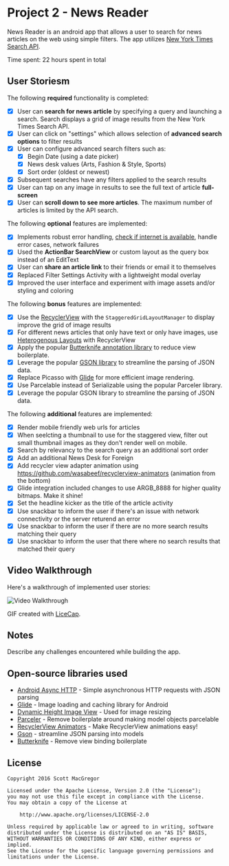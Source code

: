 # Project 2 - News Reader

News Reader is an android app that allows a user to search for news articles on the web using simple filters. The app utilizes [New York Times Search API](http://developer.nytimes.com/docs/read/article_search_api_v2).

Time spent: 22 hours spent in total

## User Storiesm

The following **required** functionality is completed:

* [X] User can **search for news article** by specifying a query and launching a search. Search displays a grid of image results from the New York Times Search API.
* [X] User can click on "settings" which allows selection of **advanced search options** to filter results
* [X] User can configure advanced search filters such as:
  * [X] Begin Date (using a date picker)
  * [X] News desk values (Arts, Fashion & Style, Sports)
  * [X] Sort order (oldest or newest)
* [X] Subsequent searches have any filters applied to the search results
* [X] User can tap on any image in results to see the full text of article **full-screen**
* [X] User can **scroll down to see more articles**. The maximum number of articles is limited by the API search.

The following **optional** features are implemented:

* [X] Implements robust error handling, [check if internet is available](http://guides.codepath.com/android/Sending-and-Managing-Network-Requests#checking-for-network-connectivity), handle error cases, network failures
* [X] Used the **ActionBar SearchView** or custom layout as the query box instead of an EditText
* [X] User can **share an article link** to their friends or email it to themselves
* [X] Replaced Filter Settings Activity with a lightweight modal overlay
* [X] Improved the user interface and experiment with image assets and/or styling and coloring

The following **bonus** features are implemented:

* [X] Use the [RecyclerView](http://guides.codepath.com/android/Using-the-RecyclerView) with the `StaggeredGridLayoutManager` to display improve the grid of image results
* [X] For different news articles that only have text or only have images, use [Heterogenous Layouts](http://guides.codepath.com/android/Heterogenous-Layouts-inside-RecyclerView) with RecyclerView
* [X] Apply the popular [Butterknife annotation library](http://guides.codepath.com/android/Reducing-View-Boilerplate-with-Butterknife) to reduce view boilerplate.
* [X] Leverage the popular [GSON library](http://guides.codepath.com/android/Using-Android-Async-Http-Client#decoding-with-gson-library) to streamline the parsing of JSON data.
* [X] Replace Picasso with [Glide](http://inthecheesefactory.com/blog/get-to-know-glide-recommended-by-google/en) for more efficient image rendering.
* [X] Use Parcelable instead of Serializable using the popular Parceler library. 
* [X] Leverage the popular GSON library to streamline the parsing of JSON data.

The following **additional** features are implemented:

* [X] Render mobile friendly web urls for articles 
* [X] When seelcting a thumbnail to use for the staggered view, filter out small thumbnail images as they don't render well on mobile.
* [X] Search by relevancy to the search query as an additional sort order
* [X] Add an additional News Desk for Foreign
* [X] Add recycler view adapter animation using https://github.com/wasabeef/recyclerview-animators (animation from the bottom)
* [X] Glide integration included changes to use ARGB_8888 for higher quality bitmaps. Make it shine!
* [X] Set the headline kicker as the title of the article activity
* [X] Use snackbar to inform the user if there's an issue with network connectivity or the server returend an error
* [X] Use snackbar to inform the user if there are no more search results matching their query
* [X] Use snackbar to inform the user that there where no search results that matched their query

## Video Walkthrough

Here's a walkthrough of implemented user stories:

<img src='https://cloud.githubusercontent.com/assets/1521460/13040442/fb4f0eea-d360-11e5-85f7-4168258ba75f.gif' title='Video Walkthrough' width='' alt='Video Walkthrough' />

GIF created with [LiceCap](http://www.cockos.com/licecap/).

## Notes

Describe any challenges encountered while building the app.

## Open-source libraries used

- [Android Async HTTP](https://github.com/loopj/android-async-http) - Simple asynchronous HTTP requests with JSON parsing
- [Glide](https://github.com/bumptech/glide) - Image loading and caching library for Android
- [Dynamic Height Image View](https://github.com/etsy/AndroidStaggeredGrid/blob/master/library/src/main/java/com/etsy/android/grid/util/DynamicHeightImageView.java)  - Used for image resizing
- [Parceler](https://github.com/johncarl81/parceler) - Remove boilerplate around making model objects parcelable
- [RecyclerView Animators](https://github.com/wasabeef/recyclerview-animators) - Make RecyclerView animations easy!
- [Gson](https://github.com/google/gson) - streamline JSON parsing into models
- [Butterknife](http://jakewharton.github.io/butterknife/) - Remove view binding boilerplate

## License

    Copyright 2016 Scott MacGregor

    Licensed under the Apache License, Version 2.0 (the "License");
    you may not use this file except in compliance with the License.
    You may obtain a copy of the License at

        http://www.apache.org/licenses/LICENSE-2.0

    Unless required by applicable law or agreed to in writing, software
    distributed under the License is distributed on an "AS IS" BASIS,
    WITHOUT WARRANTIES OR CONDITIONS OF ANY KIND, either express or implied.
    See the License for the specific language governing permissions and
    limitations under the License.
